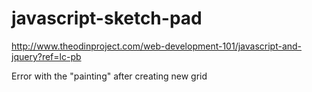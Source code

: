 javascript-sketch-pad
=====================

http://www.theodinproject.com/web-development-101/javascript-and-jquery?ref=lc-pb

Error with the "painting" after creating new grid
